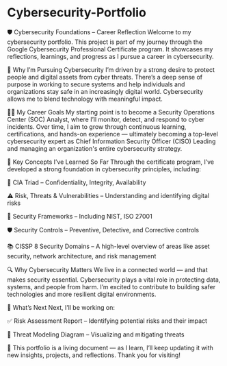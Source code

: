 # Cybersecurity-Portfolio
🛡️ Cybersecurity Foundations – Career Reflection
Welcome to my cybersecurity portfolio. This project is part of my journey through the Google Cybersecurity Professional Certificate program. It showcases my reflections, learnings, and progress as I pursue a career in cybersecurity.

🎯 Why I’m Pursuing Cybersecurity
I’m driven by a strong desire to protect people and digital assets from cyber threats. There’s a deep sense of purpose in working to secure systems and help individuals and organizations stay safe in an increasingly digital world. Cybersecurity allows me to blend technology with meaningful impact.

🧑‍💻 My Career Goals
My starting point is to become a Security Operations Center (SOC) Analyst, where I’ll monitor, detect, and respond to cyber incidents. Over time, I aim to grow through continuous learning, certifications, and hands-on experience — ultimately becoming a top-level cybersecurity expert as Chief Information Security Officer (CISO) Leading and managing an organization's entire cybersecurity strategy.

🧠 Key Concepts I’ve Learned So Far
Through the certificate program, I’ve developed a strong foundation in cybersecurity principles, including:

🔐 CIA Triad – Confidentiality, Integrity, Availability

⚠️ Risk, Threats & Vulnerabilities – Understanding and identifying digital risks

🧰 Security Frameworks – Including NIST, ISO 27001

🛡️ Security Controls – Preventive, Detective, and Corrective controls

📚 CISSP 8 Security Domains – A high-level overview of areas like asset security, network architecture, and risk management

🔍 Why Cybersecurity Matters
We live in a connected world — and that makes security essential. Cybersecurity plays a vital role in protecting data, systems, and people from harm. I’m excited to contribute to building safer technologies and more resilient digital environments.

🚀 What’s Next
Next, I’ll be working on:

✅ Risk Assessment Report – Identifying potential risks and their impact

🧠 Threat Modeling Diagram – Visualizing and mitigating threats

🔐 This portfolio is a living document — as I learn, I’ll keep updating it with new insights, projects, and reflections. Thank you for visiting!
